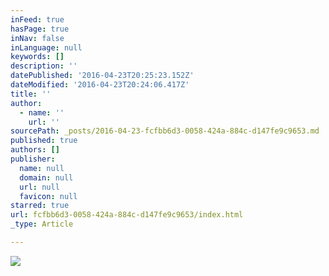 ```yaml
---
inFeed: true
hasPage: true
inNav: false
inLanguage: null
keywords: []
description: ''
datePublished: '2016-04-23T20:25:23.152Z'
dateModified: '2016-04-23T20:24:06.417Z'
title: ''
author:
  - name: ''
    url: ''
sourcePath: _posts/2016-04-23-fcfbb6d3-0058-424a-884c-d147fe9c9653.md
published: true
authors: []
publisher:
  name: null
  domain: null
  url: null
  favicon: null
starred: true
url: fcfbb6d3-0058-424a-884c-d147fe9c9653/index.html
_type: Article

---
```

![](https://the-grid-user-content.s3-us-west-2.amazonaws.com/0576df30-551d-4cfc-8eed-6b3af94e9711.jpg)